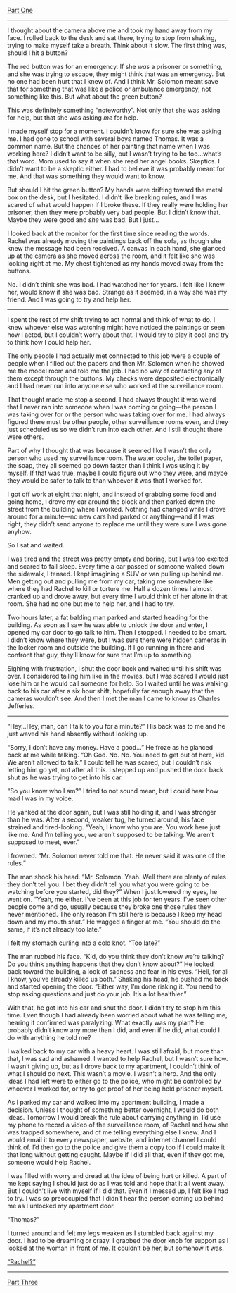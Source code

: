 
[Part One]( https://redd.it/brco33)

**** 

I thought about the camera above me and took my hand away from my face.  I rolled back to the desk and sat there, trying to stop from shaking, trying to make myself take a breath.  Think about it slow.  The first thing was, should I hit a button?

The red button was for an emergency.  If she *was* a prisoner or something, and she was trying to escape, they might think that was an emergency.  But no one had been hurt that I knew of.  And I think Mr. Solomon meant save that for something that was like a police or ambulance emergency, not something like this.  But what about the green button?

This was definitely something “noteworthy”.  Not only that she was asking for help, but that she was asking *me* for help.  

I made myself stop for a moment.  I couldn’t know for sure she was asking me.  I had gone to school with several boys named Thomas.  It was a common name.  But the chances of her painting that name when I was working here?  I didn’t want to be silly, but I wasn’t trying to be too…what’s that word.  Mom used to say it when she read her angel books.  Skeptics.  I didn’t want to be a skeptic either.  I had to believe it was probably meant for me.  And that was something they would want to know.

But should I hit the green button?  My hands were drifting toward the metal box on the desk, but I hesitated.  I didn’t like breaking rules, and I was scared of what would happen if I broke these.  If they really were holding her prisoner, then they were probably very bad people.  But I didn’t know that.  Maybe they were good and *she* was bad.  But I just…

I looked back at the monitor for the first time since reading the words.  Rachel was already moving the paintings back off the sofa, as though she knew the message had been received.  A canvas in each hand, she glanced up at the camera as she moved across the room, and it felt like she was looking right at me.  My chest tightened as my hands moved away from the buttons.  

No.  I didn’t think she was bad.  I had watched her for years.  I felt like I knew her, would know if she was bad.  Strange as it seemed, in a way she was my friend.  And I was going to try and help her.

**** 

I spent the rest of my shift trying to act normal and think of what to do.  I knew whoever else was watching might have noticed the paintings or seen how I acted, but I couldn’t worry about that.  I would try to play it cool and try to think how I could help her.

The only people I had actually met connected to this job were a couple of people when I filled out the papers and then Mr. Solomon when he showed me the model room and told me the job.  I had no way of contacting any of them except through the buttons.  My checks were deposited electronically and I had never run into anyone else who worked at the surveillance room.

That thought made me stop a second.  I had always thought it was weird that I never ran into someone when I was coming or going—the person I was taking over for or the person who was taking over for me.  I had always figured there must be other people, other surveillance rooms even, and they just scheduled us so we didn’t run into each other.  And I still thought there were others.

Part of why I thought that was because it seemed like I wasn’t the only person who used my surveillance room.  The water cooler, the toilet paper, the soap, they all seemed go down faster than I think I was using it by myself.  If that was true, maybe I could figure out who they were, and maybe they would be safer to talk to than whoever it was that I worked for.

I got off work at eight that night, and instead of grabbing some food and going home, I drove my car around the block and then parked down the street from the building where I worked.  Nothing had changed while I drove around for a minute—no new cars had parked or anything—and if I was right, they didn’t send anyone to replace me until they were sure I was gone anyhow.  

So I sat and waited.

I was tired and the street was pretty empty and boring, but I was too excited and scared to fall sleep.  Every time a car passed or someone walked down the sidewalk, I tensed.  I kept imagining a SUV or van pulling up behind me.  Men getting out and pulling me from my car, taking me somewhere like where they had Rachel to kill or torture me.  Half a dozen times I almost cranked up and drove away, but every time I would think of her alone in that room.  She had no one but me to help her, and I had to try.

Two hours later, a fat balding man parked and started heading for the building.  As soon as I saw he was able to unlock the door and enter, I opened my car door to go talk to him.  Then I stopped.  I needed to be smart.  I didn’t know where they were, but I was sure there were hidden cameras in the locker room and outside the building.  If I go running in there and confront that guy, they’ll know for sure that I’m up to something.

Sighing with frustration, I shut the door back and waited until his shift was over.  I considered tailing him like in the movies, but I was scared I would just lose him or he would call someone for help.  So I waited until he was walking back to his car after a six hour shift, hopefully far enough away that the cameras wouldn’t see.  And then I met the man I came to know as Charles Jefferies.

**** 

“Hey…Hey, man, can I talk to you for a minute?”   His back was to me and he just waved his hand absently without looking up.

“Sorry, I don’t have any money.  Have a good…”  He froze as he glanced back at me while talking.  “Oh God.  No.  No.  You need to get out of here, kid.  We aren’t allowed to talk.”  I could tell he was scared, but I couldn’t risk letting him go yet, not after all this.  I stepped up and pushed the door back shut as he was trying to get into his car.

“So you know who I am?”  I tried to not sound mean, but I could hear how mad I was in my voice.

He yanked at the door again, but I was still holding it, and I was stronger than he was.  After a second, weaker tug, he turned around, his face strained and tired-looking.  “Yeah, I know who you are.  You work here just like me.  And I’m telling you, we aren’t supposed to be talking.  We aren’t supposed to meet, ever.”

I frowned.  “Mr. Solomon never told me that.  He never said it was one of the rules.”

The man shook his head.  “Mr. Solomon.  Yeah.  Well there are plenty of rules they don’t tell you.  I bet they didn’t tell you what you were going to be watching before you started, did they?”  When I just lowered my eyes, he went on.  “Yeah, me either.  I’ve been at this job for ten years.  I’ve seen other people come and go, usually because they broke one those rules they never mentioned.  The only reason I’m still here is because I keep my head down and my mouth shut.”  He wagged a finger at me.  “You should do the same, if it’s not already too late.”

I felt my stomach curling into a cold knot.  “Too late?”

The man rubbed his face.  “Kid, do you think they don’t know we’re talking?  Do you think anything happens that they don’t know about?”  He looked back toward the building, a look of sadness and fear in his eyes.  “Hell, for all I know, you’ve already killed us both.”  Shaking his head, he pushed me back and started opening the door.  “Either way, I’m done risking it.  You need to stop asking questions and just do your job.  It’s a lot healthier.”

With that, he got into his car and shut the door.  I didn’t try to stop him this time.  Even though I had already been worried about what he was telling me, hearing it confirmed was paralyzing.  What exactly was my plan?  He probably didn’t know any more than I did, and even if he did, what could I do with anything he told me?

I walked back to my car with a heavy heart.  I was still afraid, but more than that, I was sad and ashamed.  I wanted to help Rachel, but I wasn’t sure how.  I wasn’t giving up, but as I drove back to my apartment, I couldn’t think of what I should do next.  This wasn’t a movie.  I wasn’t a hero.  And the only ideas I had left were to either go to the police, who might be controlled by whoever I worked for, or try to get proof of her being held prisoner myself.

As I parked my car and walked into my apartment building, I made a decision.  Unless I thought of something better overnight, I would do both ideas.  Tomorrow I would break the rule about carrying anything in.  I’d use my phone to record a video of the surveillance room, of Rachel and how she was trapped somewhere, and of me telling everything else I knew.  And I would email it to every newspaper, website, and internet channel I could think of.  I’d then go to the police and give them a copy too if I could make it that long without getting caught.  Maybe if I did all that, even if they got me, someone would help Rachel.

I was filled with worry and dread at the idea of being hurt or killed.  A part of me kept saying I should just do as I was told and hope that it all went away.  But I couldn’t live with myself if I did that.  Even if I messed up, I felt like I had to try.  I was so preoccupied that I didn’t hear the person coming up behind me as I unlocked my apartment door.

“Thomas?”

I turned around and felt my legs weaken as I stumbled back against my door.  I had to be dreaming or crazy.  I grabbed the door knob for support as I looked at the woman in front of me.  It couldn’t be her, but somehow it was.

[“Rachel?”](https://redd.it/9ndww5)

****

[Part Three](https://redd.it/bsg2az)